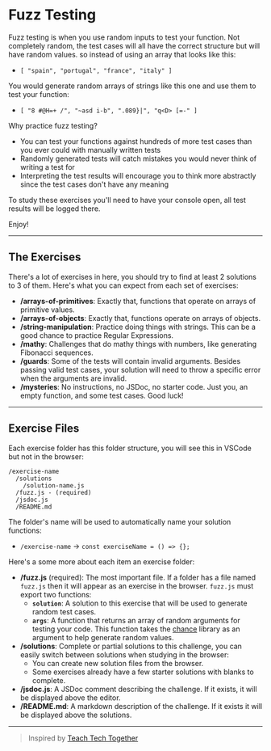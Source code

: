 # Fuzz Testing

Fuzz testing is when you use random inputs to test your function. Not completely random, the test cases will all have the correct structure but will have random values. so instead of using an array that looks like this:

- `[ "spain", "portugal", "france", "italy" ]`

You would generate random arrays of strings like this one and use them to test your function:

- `[ "8 #@H=+ /", "~asd i-b", ".089}|", "q<D> [=-" ]`

Why practice fuzz testing?

- You can test your functions against hundreds of more test cases than you ever could with manually written tests
- Randomly generated tests will catch mistakes you would never think of writing a test for
- Interpreting the test results will encourage you to think more abstractly since the test cases don't have any meaning

To study these exercises you'll need to have your console open, all test results will be logged there.

Enjoy!

---

## The Exercises

There's a lot of exercises in here, you should try to find at least 2 solutions to 3 of them. Here's what you can expect from each set of exercises:

- **/arrays-of-primitives**: Exactly that, functions that operate on arrays of primitive values.
- **/arrays-of-objects**: Exactly that, functions operate on arrays of objects.
- **/string-manipulation**: Practice doing things with strings. This can be a good chance to practice Regular Expressions.
- **/mathy**: Challenges that do mathy things with numbers, like generating Fibonacci sequences.
- **/guards**: Some of the tests will contain invalid arguments. Besides passing valid test cases, your solution will need to throw a specific error when the arguments are invalid.
- **/mysteries**: No instructions, no JSDoc, no starter code. Just you, an empty function, and some test cases. Good luck!

---

## Exercise Files

Each exercise folder has this folder structure, you will see this in VSCode but not in the browser:

```
/exercise-name
  /solutions
    /solution-name.js
  /fuzz.js - (required)
  /jsdoc.js
  /README.md
```

The folder's name will be used to automatically name your solution functions:

- `/exercise-name` -> `const exerciseName = () => {};`

Here's a some more about each item an exercise folder:

- **/fuzz.js** (required): The most important file. If a folder has a file named `fuzz.js` then it will appear as an exercise in the browser. `fuzz.js` must export two functions:
  - **`solution`**: A solution to this exercise that will be used to generate random test cases.
  - **`args`**: A function that returns an array of random arguments for testing your code. This function takes the [chance](https://chancejs.com/) library as an argument to help generate random values.
- **/solutions**: Complete or partial solutions to this challenge, you can easily switch between solutions when studying in the browser:
  - You can create new solution files from the browser.
  - Some exercises already have a few starter solutions with blanks to complete.
- **/jsdoc.js**: A JSDoc comment describing the challenge. If it exists, it will be displayed above the editor.
- **/README.md**: A markdown description of the challenge. If it exists it will be displayed above the solutions.

---

> Inspired by [Teach Tech Together](https://teachtogether.tech/en/#s:exercises-grading)
